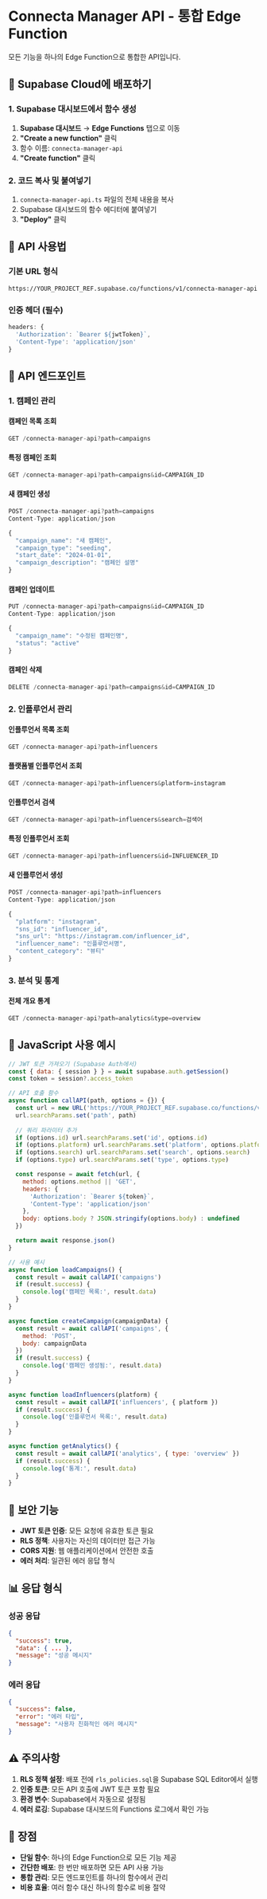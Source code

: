 # Connecta Manager API - 통합 Edge Function

모든 기능을 하나의 Edge Function으로 통합한 API입니다.

## 🚀 Supabase Cloud에 배포하기

### 1. Supabase 대시보드에서 함수 생성

1. **Supabase 대시보드** → **Edge Functions** 탭으로 이동
2. **"Create a new function"** 클릭
3. 함수 이름: `connecta-manager-api`
4. **"Create function"** 클릭

### 2. 코드 복사 및 붙여넣기

1. `connecta-manager-api.ts` 파일의 전체 내용을 복사
2. Supabase 대시보드의 함수 에디터에 붙여넣기
3. **"Deploy"** 클릭

## 📡 API 사용법

### 기본 URL 형식
```
https://YOUR_PROJECT_REF.supabase.co/functions/v1/connecta-manager-api
```

### 인증 헤더 (필수)
```javascript
headers: {
  'Authorization': `Bearer ${jwtToken}`,
  'Content-Type': 'application/json'
}
```

## 🎯 API 엔드포인트

### 1. 캠페인 관리

#### 캠페인 목록 조회
```javascript
GET /connecta-manager-api?path=campaigns
```

#### 특정 캠페인 조회
```javascript
GET /connecta-manager-api?path=campaigns&id=CAMPAIGN_ID
```

#### 새 캠페인 생성
```javascript
POST /connecta-manager-api?path=campaigns
Content-Type: application/json

{
  "campaign_name": "새 캠페인",
  "campaign_type": "seeding",
  "start_date": "2024-01-01",
  "campaign_description": "캠페인 설명"
}
```

#### 캠페인 업데이트
```javascript
PUT /connecta-manager-api?path=campaigns&id=CAMPAIGN_ID
Content-Type: application/json

{
  "campaign_name": "수정된 캠페인명",
  "status": "active"
}
```

#### 캠페인 삭제
```javascript
DELETE /connecta-manager-api?path=campaigns&id=CAMPAIGN_ID
```

### 2. 인플루언서 관리

#### 인플루언서 목록 조회
```javascript
GET /connecta-manager-api?path=influencers
```

#### 플랫폼별 인플루언서 조회
```javascript
GET /connecta-manager-api?path=influencers&platform=instagram
```

#### 인플루언서 검색
```javascript
GET /connecta-manager-api?path=influencers&search=검색어
```

#### 특정 인플루언서 조회
```javascript
GET /connecta-manager-api?path=influencers&id=INFLUENCER_ID
```

#### 새 인플루언서 생성
```javascript
POST /connecta-manager-api?path=influencers
Content-Type: application/json

{
  "platform": "instagram",
  "sns_id": "influencer_id",
  "sns_url": "https://instagram.com/influencer_id",
  "influencer_name": "인플루언서명",
  "content_category": "뷰티"
}
```

### 3. 분석 및 통계

#### 전체 개요 통계
```javascript
GET /connecta-manager-api?path=analytics&type=overview
```

## 🔧 JavaScript 사용 예시

```javascript
// JWT 토큰 가져오기 (Supabase Auth에서)
const { data: { session } } = await supabase.auth.getSession()
const token = session?.access_token

// API 호출 함수
async function callAPI(path, options = {}) {
  const url = new URL('https://YOUR_PROJECT_REF.supabase.co/functions/v1/connecta-manager-api')
  url.searchParams.set('path', path)
  
  // 쿼리 파라미터 추가
  if (options.id) url.searchParams.set('id', options.id)
  if (options.platform) url.searchParams.set('platform', options.platform)
  if (options.search) url.searchParams.set('search', options.search)
  if (options.type) url.searchParams.set('type', options.type)

  const response = await fetch(url, {
    method: options.method || 'GET',
    headers: {
      'Authorization': `Bearer ${token}`,
      'Content-Type': 'application/json'
    },
    body: options.body ? JSON.stringify(options.body) : undefined
  })

  return await response.json()
}

// 사용 예시
async function loadCampaigns() {
  const result = await callAPI('campaigns')
  if (result.success) {
    console.log('캠페인 목록:', result.data)
  }
}

async function createCampaign(campaignData) {
  const result = await callAPI('campaigns', {
    method: 'POST',
    body: campaignData
  })
  if (result.success) {
    console.log('캠페인 생성됨:', result.data)
  }
}

async function loadInfluencers(platform) {
  const result = await callAPI('influencers', { platform })
  if (result.success) {
    console.log('인플루언서 목록:', result.data)
  }
}

async function getAnalytics() {
  const result = await callAPI('analytics', { type: 'overview' })
  if (result.success) {
    console.log('통계:', result.data)
  }
}
```

## 🔐 보안 기능

- **JWT 토큰 인증**: 모든 요청에 유효한 토큰 필요
- **RLS 정책**: 사용자는 자신의 데이터만 접근 가능
- **CORS 지원**: 웹 애플리케이션에서 안전한 호출
- **에러 처리**: 일관된 에러 응답 형식

## 📊 응답 형식

### 성공 응답
```json
{
  "success": true,
  "data": { ... },
  "message": "성공 메시지"
}
```

### 에러 응답
```json
{
  "success": false,
  "error": "에러 타입",
  "message": "사용자 친화적인 에러 메시지"
}
```

## ⚠️ 주의사항

1. **RLS 정책 설정**: 배포 전에 `rls_policies.sql`을 Supabase SQL Editor에서 실행
2. **인증 토큰**: 모든 API 호출에 JWT 토큰 포함 필요
3. **환경 변수**: Supabase에서 자동으로 설정됨
4. **에러 로깅**: Supabase 대시보드의 Functions 로그에서 확인 가능

## 🎉 장점

- **단일 함수**: 하나의 Edge Function으로 모든 기능 제공
- **간단한 배포**: 한 번만 배포하면 모든 API 사용 가능
- **통합 관리**: 모든 엔드포인트를 하나의 함수에서 관리
- **비용 효율**: 여러 함수 대신 하나의 함수로 비용 절약

